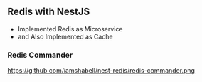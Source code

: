 ## Redis with NestJS

- Implemented Redis as Microservice
- and Also Implemented as Cache

### Redis Commander

https://github.com/iamshabell/nest-redis/redis-commander.png
